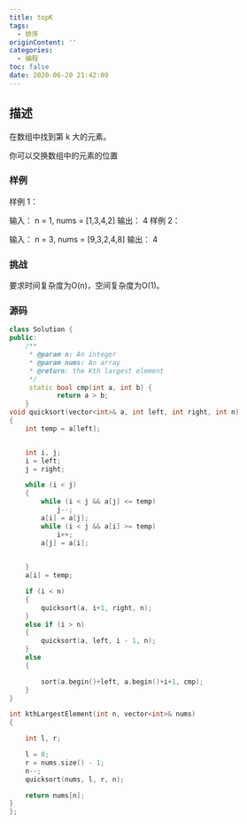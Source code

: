 ```yaml
---
title: topK
tags:
  - 排序
originContent: ''
categories:
  - 编程
toc: false
date: 2020-06-20 21:42:09
---
```


## 描述

在数组中找到第 k 大的元素。

你可以交换数组中的元素的位置
  
### 样例
样例 1：

输入：
n = 1, nums = [1,3,4,2]
输出：
4
样例 2：

输入：
n = 3, nums = [9,3,2,4,8]
输出：
4
### 挑战
要求时间复杂度为O(n)，空间复杂度为O(1)。
### 源码
```cpp
class Solution {
public:
    /**
     * @param n: An integer
     * @param nums: An array
     * @return: the Kth largest element
     */
     static bool cmp(int a, int b) {
	        return a > b;
    }
void quicksort(vector<int>& a, int left, int right, int n)
{
	int temp = a[left];


	int i, j;
	i = left;
	j = right;

	while (i < j)
	{
		while (i < j && a[j] <= temp)
			j--;
		a[i] = a[j];
		while (i < j && a[i] >= temp)
			i++;
		a[j] = a[i];

		
	}
	a[i] = temp;

	if (i < n)
	{
		quicksort(a, i+1, right, n);
	}
	else if (i > n)
	{
		quicksort(a, left, i - 1, n);
	}
	else
	{

		sort(a.begin()+left, a.begin()+i+1, cmp);
	}
}

int kthLargestElement(int n, vector<int>& nums)
{

	int l, r;

	l = 0;
	r = nums.size() - 1;
    n--;
	quicksort(nums, l, r, n);

	return nums[n];
}
};
```
